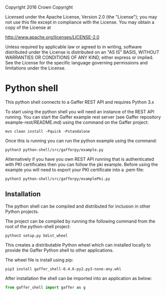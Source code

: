 Copyright 2016 Crown Copyright

Licensed under the Apache License, Version 2.0 (the "License");
you may not use this file except in compliance with the License.
You may obtain a copy of the License at

  http://www.apache.org/licenses/LICENSE-2.0

Unless required by applicable law or agreed to in writing, software
distributed under the License is distributed on an "AS IS" BASIS,
WITHOUT WARRANTIES OR CONDITIONS OF ANY KIND, either express or implied.
See the License for the specific language governing permissions and
limitations under the License.

Python shell
============

This python shell connects to a Gaffer REST API and requires Python 3.x

To start using the python shell you will need an instance of the REST API running.
You can start the Gaffer example rest server (see Gaffer repository example-rest/README.md) using the command on the Gaffer project:

```
mvn clean install -Pquick -Pstandalone
```

Once this is running you can run the python example using the command:

```
python3 python-shell/src/gafferpy/example.py
```

Alternatively if you have you own REST API running that is authenticated with
PKI certificates then you can follow the pki example. Before using the example you
will need to export your PKI certificate into a .pem file:

```
python3 python-shell/src/gafferpy/examplePki.py
```

## Installation

The python shell can be compiled and distributed for inclusion in other Python projects.

The project can be compiled by running the following command from the root of the python-shell project:

```
python3 setup.py bdist_wheel
```

This creates a distributable Python wheel which can installed locally to provide the Gaffer Python shell to other applications.

The wheel file is install using pip:

```
pip3 install gaffer_shell-0.4.6-py2.py3-none-any.whl
```

After installation the shell can be imported into an application as below:

```python
from gaffer_shell import gaffer as g
```